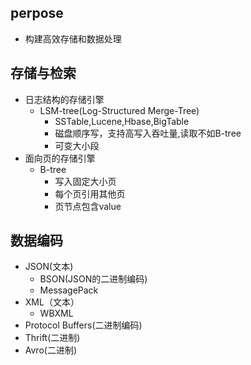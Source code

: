 


## perpose
+ 构建高效存储和数据处理


## 存储与检索

+ 日志结构的存储引擎
    - LSM-tree(Log-Structured Merge-Tree)
        + SSTable,Lucene,Hbase,BigTable
        + 磁盘顺序写，支持高写入吞吐量,读取不如B-tree
        + 可变大小段
+ 面向页的存储引擎
    - B-tree
        + 写入固定大小页
        + 每个页引用其他页
        + 页节点包含value

## 数据编码
+ JSON(文本)
    - BSON(JSON的二进制编码)
    - MessagePack
+ XML（文本）
    - WBXML
+ Protocol Buffers(二进制编码)
+ Thrift(二进制)
+ Avro(二进制)